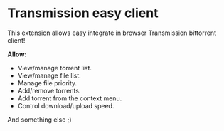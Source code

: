 Transmission easy client
============

This extension allows easy integrate in browser Transmission bittorrent client!

**Allow:**

- View/manage torrent list.
- View/manage file list.
- Manage file priority.
- Add/remove torrents.
- Add torrent from the context menu.
- Control download/upload speed.

And something else ;)
